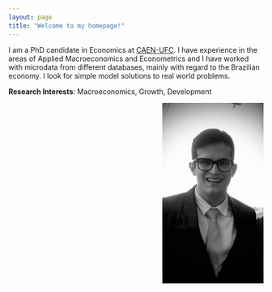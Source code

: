 ```yaml
---
layout: page
title: "Welcome to my homepage!"
---
```


I am a PhD candidate in Economics at [CAEN-UFC](https://caen.ufc.br). I have experience in the areas of Applied Macroeconomics and Econometrics and I have worked with microdata from different databases, mainly with regard to the Brazilian economy. I look for simple model solutions to real world problems.

**Research Interests**: Macroeconomics, Growth, Development

<img src="Renan-mono.jpg" width="200" style="float:right">

